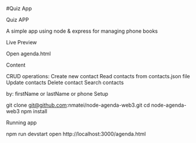 #Quiz App

Quiz APP

A simple app using node & express for managing phone books

Live Preview

Open agenda.html

Content

CRUD operations:
Create new contact
Read contacts from contacts.json file
Update contacts
Delete contact
Search contacts

by: firstName or lastName or phone
Setup

git clone git@github.com:nmatei/node-agenda-web3.git
cd node-agenda-web3
npm install

Running app

npm run devstart
open http://localhost:3000/agenda.html